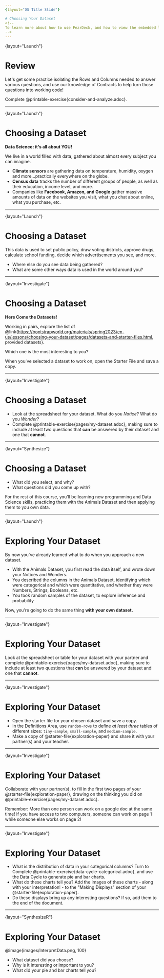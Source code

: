 ```yaml
---
{layout="DS Title Slide"}

# Choosing Your Dataset
<!--
To learn more about how to use PearDeck, and how to view the embedded links on these slides without going into present mode visit https://help.peardeck.com/en
-->
---
```

{layout="Launch"}
# Review

Let's get some practice isolating the Rows and Columns needed to answer various questions, and use our knowledge of Contracts to help turn those questions into working code!

Complete @printable-exercise{consider-and-analyze.adoc}.

<!--
Be sure to review student answers!
-->
---
{layout="Launch"}
# Choosing a Dataset

**Data Science: it's all about YOU!**

We live in a world filled with data, gathered about almost every subject you can imagine.

- **Climate sensors** are gathering data on temperature, humidity, oxygen and more...practically everywhere on the globe.
- **Census data** tracks the number of different groups of people, as well as their education, income level, and more.
- Companies like **Facebook, Amazon, and Google** gather massive amounts of data on the websites you visit, what you chat about online, what you purchase, etc.

<!--

-->
---
{layout="Launch"}
# Choosing a Dataset

This data is used to set public policy, draw voting districts, approve drugs, calculate school funding, decide which advertisements you see, and more.

* Where else do you see data being gathered?
* What are some other ways data is used in the world around you?

<!--

-->
---
{layout="Investigate"}
# Choosing a Dataset

**Here Come the Datasets!**

Working in pairs, explore the list of @link{https://bootstrapworld.org/materials/spring2023/en-us/lessons/choosing-your-dataset/pages/datasets-and-starter-files.html, provided datasets}. 

Which one is the most interesting to you?

When you've selected a dataset to work on, open the Starter File and save a copy.

<!--
_Students can also find their own dataset_, and use this @starter-file{blank-ds}. See this @starter-file{blank-ds-tutorial} for help importing your own data into Pyret.

**NOTE:** _We have compiled some @lesson-link{choosing-your-dataset/about-datasets/for-teachers-about-datasets.adoc, Notes on our provided datasets}, to help you decide which might be most useful in your classroom._

-->
---
{layout="Investigate"}
# Choosing a Dataset

* Look at the spreadsheet for your dataset. What do you *Notice*? What do you *Wonder*?
* Complete @printable-exercise{pages/my-dataset.adoc}, making sure to include at least two questions that __can__ be answered by their dataset and one that __cannot__.

<!--

-->
---
{layout="Synthesize"}
# Choosing a Dataset

- What did you select, and why?
- What questions did you come up with?

For the rest of this course, you'll be learning new programming and Data Science skills, practicing them with the Animals Dataset and then applying them to you own data.

<!--

-->
---
{layout="Launch"}
# Exploring Your Dataset 

By now you've already learned what to do when you approach a new dataset.

- With the Animals Dataset, you first read the data itself, and wrote down your Notices and Wonders.
- You described the columns in the Animals Dataset, identifying which were categorical and which were quantitative, and whether they were Numbers, Strings, Booleans, etc.
- You took random samples of the dataset, to explore inference and probability

Now, you're going to do the same thing **with your own dataset.**

---
{layout="Investigate"}
# Exploring Your Dataset 

Look at the spreadsheet or table for your dataset with your partner and complete @printable-exercise{pages/my-dataset.adoc}, making sure to include at least two questions that __can__ be answered by your dataset and one that __cannot__.

---
{layout="Investigate"}
# Exploring Your Dataset 

- Open the starter file for your chosen dataset and save a copy. 
- In the Definitions Area, use `random-rows` to define *at least three* tables of different sizes: `tiny-sample`, `small-sample`, and `medium-sample`.
- Make a copy of @starter-file{exploration-paper} and share it with your partner(s) and your teacher.

---
{layout="Investigate"}
# Exploring Your Dataset 

Collaborate with your partner(s), to fill in the first two pages of your @starter-file{exploration-paper}, drawing on the thinking you did on @printable-exercise{pages/my-dataset.adoc}.

Remember: More than one person can work on a google doc at the same time! If you have access to two computers, someone can work on page 1 while someone else works on page 2!

---
{layout="Investigate"}
# Exploring Your Dataset

- What is the distribution of data in your categorical columns? Turn to Complete @printable-exercise{data-cycle-categorical.adoc}, and use the Data Cycle to generate pie and bar charts.
- What do these charts tell you? Add the images of these charts - along with your interpretation! - to the "Making Displays" section of your @starter-file{exploration-paper}.
- Do these displays bring up any interesting questions? If so, add them to the end of the document.

---
{layout="SynthesizeR"}
# Exploring Your Dataset 

@image{images/InterpretData.png, 100}

- What dataset did you choose? 
- Why is it interesting or important to you?
- What did your pie and bar charts tell you?

<!--

-->
